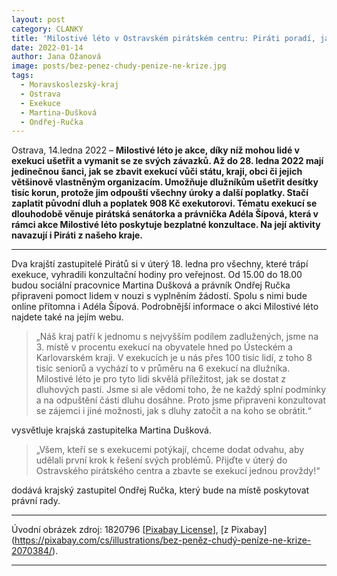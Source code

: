 ```yaml
---
layout: post
category: CLANKY
title: 'Milostivé léto v Ostravském pirátském centru: Piráti poradí, jak se zbavit exekucí jednou provždy!'
date: 2022-01-14
author: Jana Ožanová
image: posts/bez-penez-chudy-penize-ne-krize.jpg
tags:				
  - Moravskoslezský-kraj
  - Ostrava		
  - Exekuce			
  - Martina-Dušková
  - Ondřej-Ručka		
---
```


Ostrava, 14.ledna 2022 – **Milostivé léto je akce, díky níž mohou lidé v exekuci ušetřit a vymanit se ze svých závazků. Až do 28. ledna 2022 mají jedinečnou šanci, jak se zbavit exekucí vůči státu, kraji, obci či jejich většinově vlastněným organizacím. Umožňuje dlužníkům ušetřit desítky tisíc korun, protože jim odpouští všechny úroky a další poplatky. Stačí zaplatit původní dluh a poplatek 908 Kč exekutorovi. Tématu exekucí se dlouhodobě věnuje pirátská senátorka a právnička Adéla Šípová, která v rámci akce Milostivé léto poskytuje bezplatné konzultace. Na její aktivity navazují i Piráti z našeho kraje.**

<hr />

Dva krajští zastupitelé Pirátů si v úterý 18. ledna pro všechny, které trápí exekuce, vyhradili konzultační hodiny pro veřejnost. Od 15.00 do 18.00 budou sociální pracovnice Martina Dušková a právník Ondřej Ručka připraveni pomoct lidem v nouzi s vyplněním žádostí. Spolu s nimi bude online přítomna i Adéla Šípová. Podrobnější informace o akci Milostivé léto najdete také na jejím webu.

> „Náš kraj patří k jednomu s nejvyšším podílem zadlužených, jsme na 3. místě v procentu exekucí na obyvatele hned po Ústeckém a Karlovarském kraji. V exekucích je u nás přes 100 tisíc lidí, z toho 8 tisíc seniorů a vychází to v průměru na 6 exekucí na dlužníka. Milostivé léto je pro tyto lidi skvělá příležitost, jak se dostat z dluhových pastí. Jsme si ale vědomi toho, že ne každý splní podmínky a na odpuštění části dluhu dosáhne. Proto jsme připraveni konzultovat se zájemci i jiné možnosti, jak s dluhy zatočit a na koho se obrátit.“

vysvětluje krajská zastupitelka Martina Dušková.

> „Všem, kteří se s exekucemi potýkají, chceme dodat odvahu, aby udělali první krok k řešení svých problémů. Přijďte v úterý do Ostravského pirátského centra a zbavte se exekucí jednou provždy!“

dodává krajský zastupitel Ondřej Ručka, který bude na místě poskytovat právní rady.



---


Úvodní obrázek zdroj: 1820796 \[[Pixabay   License](https://pixabay.com/cs/service/license/)\], [z Pixabay]
(https://pixabay.com/cs/illustrations/bez-peněz-chudý-peníze-ne-krize-2070384/).
- - -
